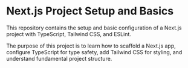 # Next.js Project Setup and Basics

This repository contains the setup and basic configuration of a Next.js project 
with TypeScript, Tailwind CSS, and ESLint. 

The purpose of this project is to learn how to scaffold a Next.js app, configure 
TypeScript for type safety, add Tailwind CSS for styling, and understand 
fundamental project structure.


